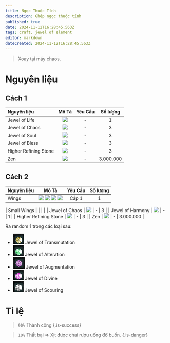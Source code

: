 ```yaml
---
title: Ngọc Thuộc Tính
description: Ghép ngọc thuộc tính
published: true
date: 2024-11-12T16:28:45.563Z
tags: craft, jewel of element
editor: markdown
dateCreated: 2024-11-12T16:28:45.563Z
---
```


> Xoay tại máy chaos.

# Nguyên liệu

## Cách 1

| Nguyên liệu | Mô Tả | Yêu Cầu | Số lượng |
|:------------|:----:|:--------:|:---------:|
| Jewel of Life | ![](https://mu0rs.com/item_images/14/16.gif) | - | 1 |
| Jewel of Chaos | ![](https://mu0rs.com/item_images/12/15.gif) | - | 3 |
| Jewel of Soul | ![](https://mu0rs.com/item_images/14/14.gif) | - | 3 |
| Jewel of Bless | ![](https://mu0rs.com/item_images/14/13.gif) | - | 3 |
| Higher Refining Stone | ![](https://mu0rs.com/item_images/14/44.gif) | - | 3 |
| Zen | ![](https://mu0rs.com/item_images/14/15.gif) | - | 3.000.000 |

## Cách 2

| Nguyên liệu | Mô Tả | Yêu Cầu | Số lượng |
|:------------|:----:|:--------:|:---------:|
| Wings | ![](https://mu0rs.com/item_images/12/0.gif) ![](https://mu0rs.com/item_images/12/1.gif) ![](https://mu0rs.com/item_images/12/2.gif) ![](https://mu0rs.com/item_images/12/41.gif) | Cấp 1 | 1 |

|  Small Wings | | | |
| Jewel of Chaos | ![](https://mu0rs.com/item_images/12/15.gif) | - | 3 |
| Jewel of Harmony | ![](https://mu0rs.com/item_images/14/42.gif) | - | 1 |
| Higher Refining Stone | ![](https://mu0rs.com/item_images/14/44.gif) | - | 3 |
| Zen | ![](https://mu0rs.com/item_images/14/15.gif) | - | 3.000.000 |
 

Ra random 1 trong các loại sau:
- ![jewel-of-transmutation.gif](/assets/jewels/jewel-of-transmutation.gif) Jewel of Transmutation
- ![jewel-of-augmentation.gif](/assets/jewels/jewel-of-augmentation.gif) Jewel of Alteration
- ![jewel-of-annulment.gif](/assets/jewels/jewel-of-annulment.png) Jewel of Augmentation
- ![jewel-of-divine.gif](/assets/jewels/jewel-of-divine.gif) Jewel of Divine
- ![jewel-of-scouring.gif](/assets/jewels/jewel-of-scouring.gif) Jewel of Scouring

# Tỉ lệ

> `90%` Thành công
{.is-success}

> `10%` Thất bại => Xịt được chai rượu uống đỡ buồn.
{.is-danger}

